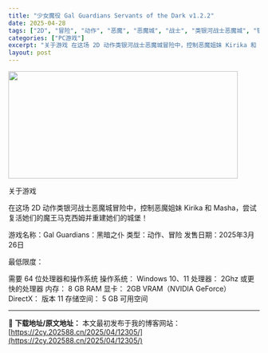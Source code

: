 ```yaml
---
title: "少女魔役 Gal Guardians Servants of the Dark v1.2.2"
date: 2025-04-28
tags: ["2D", "冒险", "动作", "恶魔", "恶魔城", "战士", "类银河战士恶魔城", "银河", "黑暗"]
categories: ["PC游戏"]
excerpt: "关于游戏 在这场 2D 动作类银河战士恶魔城冒险中，控制恶魔姐妹 Kirika 和 Masha，尝试复活她们的魔王马克西姆并重建她们的城堡！ 游戏名称：Gal Guardians：黑暗之仆 类型：动作、冒险 发售日期：2025年3月26日 最低限度： 需要 64 位处理器和操作系统 操作系统： Wi&hellip;"
layout: post
---
```


<img class="aligncenter size-full wp-image-12297" src="https://2cy.202588.cn/wp-content/uploads/2025/04/2025042804040231.webp" alt="" width="460" height="215" />

关于游戏

在这场 2D 动作类银河战士恶魔城冒险中，控制恶魔姐妹 Kirika 和 Masha，尝试复活她们的魔王马克西姆并重建她们的城堡！

游戏名称：Gal Guardians：黑暗之仆
类型：动作、冒险
发售日期：2025年3月26日

最低限度：

需要 64 位处理器和操作系统
操作系统： Windows 10、11
处理器： 2Ghz 或更快的处理器
内存： 8 GB RAM
显卡： 2GB VRAM（NVIDIA GeForce）
DirectX： 版本 11
存储空间： 5 GB 可用空间

---
📖 **下载地址/原文地址：** 本文最初发布于我的博客网站：[https://2cy.202588.cn/2025/04/12305/](https://2cy.202588.cn/2025/04/12305/)
